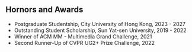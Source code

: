 ## Hornors and Awards

<ul style="margin:0 0 5px;">
  <li>Postgraduate Studentship, City University of Hong Kong, 2023 - 2027</autocolor></a></li>
  <li>Outstanding Student Scholarship, Sun Yat-sen University, 2019 - 2022</autocolor></a></li>
  <li>Winner of ACM MM - Multimedia Grand Challenge, 2021</autocolor></a></li>  
  <li>Second Runner-Up of CVPR UG2+ Prize Challenge, 2022</autocolor></a></li>
</ul>
